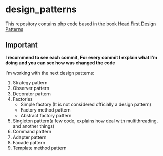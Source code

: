 # design_patterns
This repository contains php code based in the book [Head First Design Patterns](https://www.amazon.es/Head-First-Design-Patterns-Freeman/dp/0596007124)

## Important

**I recommend to see each commit, For every commit I explain what I'm doing and you can see how was changed the code**

I'm working with the next design patterns:

1. Strategy pattern
2. Observer pattern
3. Decorator pattern
4. Factories
   - Simple factory (It is not considered officially a design pattern)
   - Factory method pattern
   - Abstract factory pattern
5. Singleton pattern(a few code, explains how deal with multithreading, and another things)
6. Command pattern
7. Adapter pattern
8. Facade pattern
9. Template method pattern
